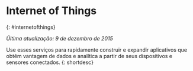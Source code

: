 

# Internet of Things
{: #internetofthings}

*Última atualização: 9 de dezembro de 2015*

Use esses serviços para rapidamente construir e expandir aplicativos que obtêm vantagem de dados e analítica a partir de seus dispositivos e sensores conectados.
{: shortdesc}



